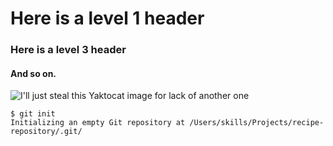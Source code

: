 # Here is a level 1 header

### Here is a level 3 header

#### And so on.

![I'll just steal this Yaktocat image for lack of another one](https://octodex.github.com/images/yaktocat.png)

```
$ git init
Initializing an empty Git repository at /Users/skills/Projects/recipe-repository/.git/
```

